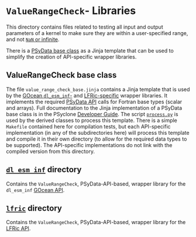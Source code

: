 # ``ValueRangeCheck``- Libraries

This directory contains files related to testing all input and output
parameters of a kernel to make sure they are within a user-specified range,
and not [``NaN`` or infinite](
https://psyclone.readthedocs.io/en/latest/psy_data.html#psydata-value-range-check).

There is a [PSyData base class](
https://psyclone.readthedocs.io/en/latest/developer_guide/psy_data.html#psydata-base-class)
as a Jinja template that can be used to simplify the creation of API-specific
wrapper libraries.

## ValueRangeCheck base class

The file ``value_range_check_base.jinja`` contains a Jinja template that is used
by the [GOcean ``dl_esm_inf``-](./dl_esm_inf/README.md) and [LFRic-specific](
./lfric/README.md) wrapper libraries. It implements the required [PSyData API](
https://psyclone.readthedocs.io/en/stable/psy_data.html) calls for
Fortran base types (scalar and arrays).
Full documentation to the Jinja implementation of a PSyData base class is
in the PSyclone [Developer Guide](
https://psyclone.readthedocs.io/en/latest/developer_guide/psy_data.html#jinja).
The script [``process.py``](./../README.md#psydata-base-class) is used by the
derived classes to process this template. There is a simple ``Makefile``
contained here for compilation tests, but each API-specific implementation (in
any of the subdirectories here) will process this template and compile it in
their own directory (to allow for the required data types to be supported).
The API-specific implementations do not link with the compiled version from
this directory.

## [``dl_esm_inf``](./dl_esm_inf) directory

Contains the ``ValueRangeCheck``, PSyData-API-based, wrapper library for the
``dl_esm_inf`` [GOcean API](
https://psyclone.readthedocs.io/en/latest/gocean1p0.html).

## [``lfric``](./lfric) directory

Contains the ``ValueRangeCheck``, PSyData-API-based, wrapper library for the
[LFRic API](
https://psyclone.readthedocs.io/en/stable/lfric.html).

<!--
## Licence

-------------------------------------------------------------------------------

BSD 3-Clause License

Copyright (c) 2024-2025, Science and Technology Facilities Council.
All rights reserved.

Redistribution and use in source and binary forms, with or without
modification, are permitted provided that the following conditions are met:

* Redistributions of source code must retain the above copyright notice, this
  list of conditions and the following disclaimer.

* Redistributions in binary form must reproduce the above copyright notice,
  this list of conditions and the following disclaimer in the documentation
  and/or other materials provided with the distribution.

* Neither the name of the copyright holder nor the names of its
  contributors may be used to endorse or promote products derived from
  this software without specific prior written permission.

THIS SOFTWARE IS PROVIDED BY THE COPYRIGHT HOLDERS AND CONTRIBUTORS
"AS IS" AND ANY EXPRESS OR IMPLIED WARRANTIES, INCLUDING, BUT NOT
LIMITED TO, THE IMPLIED WARRANTIES OF MERCHANTABILITY AND FITNESS
FOR A PARTICULAR PURPOSE ARE DISCLAIMED. IN NO EVENT SHALL THE
COPYRIGHT HOLDER OR CONTRIBUTORS BE LIABLE FOR ANY DIRECT, INDIRECT,
INCIDENTAL, SPECIAL, EXEMPLARY, OR CONSEQUENTIAL DAMAGES (INCLUDING,
BUT NOT LIMITED TO, PROCUREMENT OF SUBSTITUTE GOODS OR SERVICES;
LOSS OF USE, DATA, OR PROFITS; OR BUSINESS INTERRUPTION) HOWEVER
CAUSED AND ON ANY THEORY OF LIABILITY, WHETHER IN CONTRACT, STRICT
LIABILITY, OR TORT (INCLUDING NEGLIGENCE OR OTHERWISE) ARISING IN
ANY WAY OUT OF THE USE OF THIS SOFTWARE, EVEN IF ADVISED OF THE
POSSIBILITY OF SUCH DAMAGE.

-------------------------------------------------------------------------------
Authors: J. Henrichs, Bureau of Meteorology,
-->
